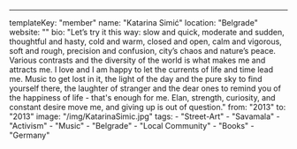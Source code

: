 ---
  templateKey: "member"
  name: "Katarina Simić"
  location: "Belgrade"
  website: ""
  bio: "Let’s try it this way: slow and quick, moderate and sudden, thoughtful and hasty, cold and warm, closed and open, calm and vigorous, soft and rough, precision and confusion, city’s chaos and nature’s peace. Various contrasts and the diversity of the world is what makes me and attracts me. I love and I am happy to let the currents of life and time lead me. Music to get lost in it, the light of the day and the pure sky to find yourself there, the laughter of stranger and the dear ones to remind you of the happiness of life - that's enough for me. Elan, strength, curiosity, and constant desire move me, and giving up is out of question."
  from: "2013"
  to: "2013"
  image: "/img/KatarinaSimic.jpg"
  tags: 
    - "Street-Art"
    - "Savamala"
    - "Activism"
    - "Music"
    - "Belgrade"
    - "Local Community"
    - "Books"
    - "Germany"
